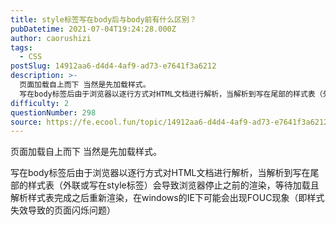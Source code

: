```yaml
---
title: style标签写在body后与body前有什么区别？
pubDatetime: 2021-07-04T19:24:28.000Z
author: caorushizi
tags:
  - CSS
postSlug: 14912aa6-d4d4-4af9-ad73-e7641f3a6212
description: >-
  页面加载自上而下 当然是先加载样式。
  写在body标签后由于浏览器以逐行方式对HTML文档进行解析，当解析到写在尾部的样式表（外联或写在style标签）会导致浏览器停止之前的渲染，等待加载且解析样式表完成之后重新渲染，在windows的IE下可能会出现FOUC现象（即样式失效导致的页面闪烁问题）
difficulty: 2
questionNumber: 298
source: https://fe.ecool.fun/topic/14912aa6-d4d4-4af9-ad73-e7641f3a6212
---
```


页面加载自上而下 当然是先加载样式。

写在body标签后由于浏览器以逐行方式对HTML文档进行解析，当解析到写在尾部的样式表（外联或写在style标签）会导致浏览器停止之前的渲染，等待加载且解析样式表完成之后重新渲染，在windows的IE下可能会出现FOUC现象（即样式失效导致的页面闪烁问题）

